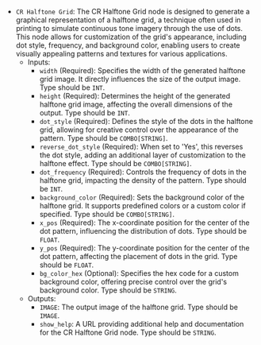 - `CR Halftone Grid`: The CR Halftone Grid node is designed to generate a graphical representation of a halftone grid, a technique often used in printing to simulate continuous tone imagery through the use of dots. This node allows for customization of the grid's appearance, including dot style, frequency, and background color, enabling users to create visually appealing patterns and textures for various applications.
    - Inputs:
        - `width` (Required): Specifies the width of the generated halftone grid image. It directly influences the size of the output image. Type should be `INT`.
        - `height` (Required): Determines the height of the generated halftone grid image, affecting the overall dimensions of the output. Type should be `INT`.
        - `dot_style` (Required): Defines the style of the dots in the halftone grid, allowing for creative control over the appearance of the pattern. Type should be `COMBO[STRING]`.
        - `reverse_dot_style` (Required): When set to 'Yes', this reverses the dot style, adding an additional layer of customization to the halftone effect. Type should be `COMBO[STRING]`.
        - `dot_frequency` (Required): Controls the frequency of dots in the halftone grid, impacting the density of the pattern. Type should be `INT`.
        - `background_color` (Required): Sets the background color of the halftone grid. It supports predefined colors or a custom color if specified. Type should be `COMBO[STRING]`.
        - `x_pos` (Required): The x-coordinate position for the center of the dot pattern, influencing the distribution of dots. Type should be `FLOAT`.
        - `y_pos` (Required): The y-coordinate position for the center of the dot pattern, affecting the placement of dots in the grid. Type should be `FLOAT`.
        - `bg_color_hex` (Optional): Specifies the hex code for a custom background color, offering precise control over the grid's background color. Type should be `STRING`.
    - Outputs:
        - `IMAGE`: The output image of the halftone grid. Type should be `IMAGE`.
        - `show_help`: A URL providing additional help and documentation for the CR Halftone Grid node. Type should be `STRING`.
